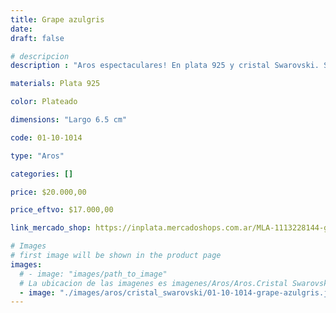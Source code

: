 ```yaml
---
title: Grape azulgris
date: 
draft: false

# descripcion
description : "Aros espectaculares! En plata 925 y cristal Swarovski. Simplemente bellísimos."

materials: Plata 925

color: Plateado

dimensions: "Largo 6.5 cm"

code: 01-10-1014

type: "Aros"

categories: []

price: $20.000,00

price_eftvo: $17.000,00

link_mercado_shop: https://inplata.mercadoshops.com.ar/MLA-1113228144-grape-azulgris-_JM

# Images
# first image will be shown in the product page
images:
  # - image: "images/path_to_image"
  # La ubicacion de las imagenes es imagenes/Aros/Aros.Cristal Swarovski/01-10-1014-grape-azulgris
  - image: "./images/aros/cristal_swarovski/01-10-1014-grape-azulgris.jpg"
---
```

